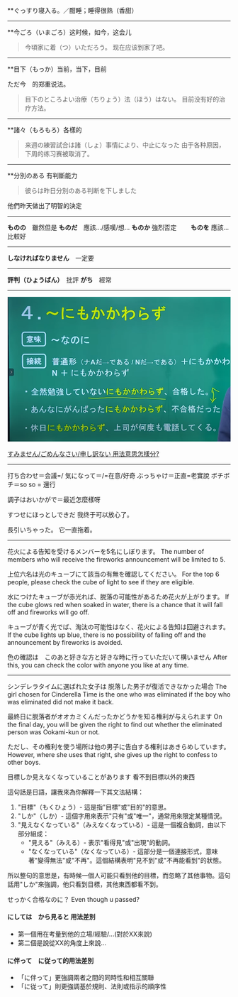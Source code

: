 
**ぐっすり寝入る。／酣睡；睡得很熟（香甜）

---

**今ごろ（いまごろ）这时候，如今，这会儿

> 今頃家に着（つ）いただろう。
> 现在应该到家了吧。

---

**目下（もっか）当前，当下，目前

ただ今　的郑重说法。

> 目下のところよい治療（ちりょう）法（ほう）はない。
> 目前没有好的治疗方法。

---

**諸々（もろもろ）各樣的

>来週の練習試合は諸（しょ）事情により、中止になった
>由于各种原因，下周的练习赛被取消了。

---
**分別のある 有判斷能力

>彼らは昨日分別のある判断を下しました

他們昨天做出了明智的決定

---

**ものの**　雖然但是
**ものだ**　應該.../感嘆/想...
**ものか**    強烈否定　　
**ものを**    應該...比較好

---

**しなければなりません**　一定要

---

**評判（ひょうばん）**　批評
**がち**　經常

---
![image.png](https://raw.githubusercontent.com/Ash0645/image_remote/main/202307021315192.png)

[すみません/ごめんなさい/申し訳ない 用法意思怎樣分?](https://www.mshya.com/2020/07/japanese-apology-j.html)


---
打ち合わせ＝会議=/
気になって＝/=在意/好奇
ぶっちゃけ＝正直=老實說
ボチボチ＝so so = 還行

調子はおいかがで＝最近怎麼樣呀

すつせにほっとしできだ 
我终于可以放心了。

長引いちゃった。 
它一直拖着。


---

花火による告知を受けるメンバーを5名にしぼります。
The number of members who will receive the fireworks announcement will be limited to 5.

上位六名は光のキューブにて該当の有無を確認してください。
For the top 6 people, please check the cube of light to see if they are eligible.

水につけたキューブが赤光れば、脱落の可能性があるため花火が上がります。
If the cube glows red when soaked in water, there is a chance that it will fall off and fireworks will go off.

キューブが青く光でば、淘汰の可能性はなく、花火による告知は回避されます。
If the cube lights up blue, there is no possibility of falling off and the announcement by fireworks is avoided.

色の確認は　このあと好きな方と好きな時に行っていただいて構いません
After this, you can check the color with anyone you like at any time.

---

シンデレラタイムに選ばれた女子は 脱落した男子が復活できなかった場合
The girl chosen for Cinderella Time is the one who was eliminated if the boy who was eliminated did not make it back.

最終日に脱落者がオオカミくんだったかどうかを知る権利が与えられます
On the final day, you will be given the right to find out whether the eliminated person was Ookami-kun or not.

ただし、その権利を使う場所は他の男子に告白する権利はあきらめしています。
However, where she uses that right, she gives up the right to confess to other boys.

目標しか見えなくなっていることがあります
看不到目標以外的東西

這句話是日語，讓我來為你解釋一下其文法結構：

1. "目標"（もくひょう）- 這是指"目標"或"目的"的意思。
2. "しか"（しか）- 這個字用來表示"只有"或"唯一"，通常用來限定某種情況。
3. "見えなくなっている"（みえなくなっている）- 這是一個複合動詞，由以下部分組成：
   - "見える"（みえる）- 表示"看得見"或"出現"的動詞。
   - "なくなっている"（なくなっている）- 這部分是一個連接形式，意味著"變得無法"或"不再"。這個結構表明"見不到"或"不再能看到"的狀態。

所以整句的意思是，有時候一個人可能只看到他的目標，而忽略了其他事物。這句話用"しか"來強調，他只看到目標，其他東西都看不到。

せっかく合格なのに？ Even though u passed?

#### にしては　から見ると 用法差別
- 第一個用在考量到他的立場/經驗/...(對於XX來說)
- 第二個是說從XX的角度上來說...

#### に伴って　に従って的用法差別
- 「に伴って」更強調兩者之間的同時性和相互關聯
- 「に従って」則更強調基於規則、法則或指示的順序性

